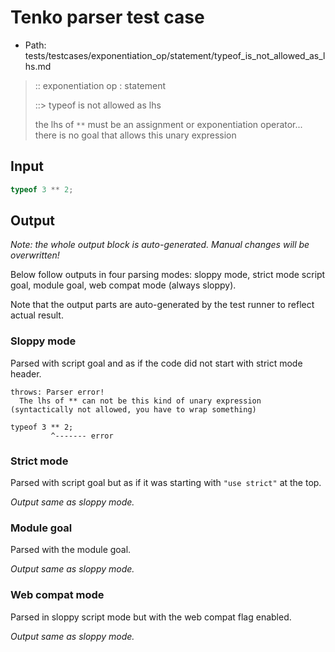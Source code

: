 # Tenko parser test case

- Path: tests/testcases/exponentiation_op/statement/typeof_is_not_allowed_as_lhs.md

> :: exponentiation op : statement
>
> ::> typeof is not allowed as lhs
>
> the lhs of `**` must be an assignment or exponentiation operator... there is no goal that allows this unary expression

## Input

`````js
typeof 3 ** 2;
`````

## Output

_Note: the whole output block is auto-generated. Manual changes will be overwritten!_

Below follow outputs in four parsing modes: sloppy mode, strict mode script goal, module goal, web compat mode (always sloppy).

Note that the output parts are auto-generated by the test runner to reflect actual result.

### Sloppy mode

Parsed with script goal and as if the code did not start with strict mode header.

`````
throws: Parser error!
  The lhs of ** can not be this kind of unary expression (syntactically not allowed, you have to wrap something)

typeof 3 ** 2;
         ^------- error
`````

### Strict mode

Parsed with script goal but as if it was starting with `"use strict"` at the top.

_Output same as sloppy mode._

### Module goal

Parsed with the module goal.

_Output same as sloppy mode._

### Web compat mode

Parsed in sloppy script mode but with the web compat flag enabled.

_Output same as sloppy mode._
